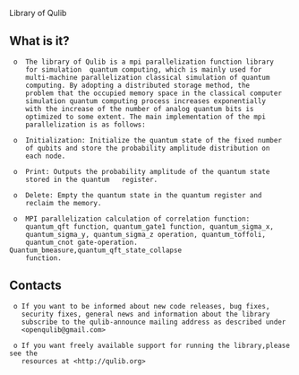   Library of Qulib

  What is it?
  -----------
     o  The library of Qulib is a mpi parallelization function library
        for simulation  quantum computing, which is mainly used for 
        multi-machine parallelization classical simulation of quantum 
        computing. By adopting a distributed storage method, the  
        problem that the occupied memory space in the classical computer 
        simulation quantum computing process increases exponentially 
        with the increase of the number of analog quantum bits is 
        optimized to some extent. The main implementation of the mpi 
        parallelization is as follows:
   
     o  Initialization: Initialize the quantum state of the fixed number 
        of qubits and store the probability amplitude distribution on 
        each node.

     o  Print: Outputs the probability amplitude of the quantum state 
        stored in the quantum   register.

     o  Delete: Empty the quantum state in the quantum register and 
        reclaim the memory.

     o  MPI parallelization calculation of correlation function: 
        quantum_qft function, quantum_gate1 function, quantum_sigma_x, 
        quantum_sigma_y, quantum_sigma_z operation, quantum_toffoli, 
        quantum_cnot gate-operation. Quantum_bmeasure,quantum_qft_state_collapse 
        function.
 

  Contacts
  --------

     o If you want to be informed about new code releases, bug fixes,
       security fixes, general news and information about the library
       subscribe to the qulib-announce mailing address as described under
       <openqulib@gmail.com>

     o If you want freely available support for running the library,please see the
       resources at <http://qulib.org>
